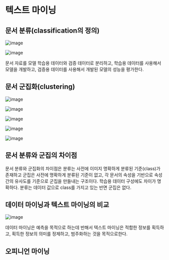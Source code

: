 # 텍스트 마이닝
## 문서 분류(classification의 정의)
![image](https://user-images.githubusercontent.com/102650331/168455903-6ca87b9e-94e3-460d-86fe-d4c6a1b4e24c.png)

![image](https://user-images.githubusercontent.com/102650331/168456029-5251f990-fad1-4f0e-82d2-781e1588083a.png)

문서 자료를 모델 학습용 데이터와 검증 데이터로 분리하고, 학습용 데이터를 사용해서 모델을 개발하고, 검증용 데이터를 사용해서 개발된 모델의 성능을 평가한다.

## 문서 군집화(clustering)
![image](https://user-images.githubusercontent.com/102650331/168456057-ce2ab6af-3e93-4490-b440-d47e6e686f3c.png)

![image](https://user-images.githubusercontent.com/102650331/168456077-7c73d538-ead3-4bf6-9657-7b8204f1b69d.png)

![image](https://user-images.githubusercontent.com/102650331/168456103-fef6a1e2-754f-49b8-892a-55ba1eb799d7.png)

![image](https://user-images.githubusercontent.com/102650331/168456134-23f0cfd9-aeae-4b81-80a9-1b133c4e8a4b.png)

![image](https://user-images.githubusercontent.com/102650331/168456144-5e49bb44-e65f-47f6-a925-9039f6a96d56.png)

## 문서 분류와 군집의 차이점
문서 분류와 군집화의 차이점은 분류는 사전에 이미지 명확하게 분류된 기준(class)가 존재하고 군집은 사전에 명확하게 분류된 기준이 없고, 각 문서의 속성을 기반으로 속성간의 유사도를 기준으로 군집을 만들내는 구조이다. 학습용 데이터 구성에도 차이가 명확하다. 분류는 데이터 값으로 class를 가지고 있는 반면 군집은 없다.

## 데이터 마이닝과 텍스트 마이닝의 비교

![image](https://user-images.githubusercontent.com/102650331/168456576-43ea8ceb-722a-4a64-b508-453fe1e258db.png)

데이터 마이닝은 예측을 목적으로 하는데 반해서 텍스트 마이닝은 적합한 정보를 획득하고, 획득한 정보의 의미를 정제하고, 범주화하는 것을 목적으로한다.

## 오피니언 마이닝
[](https://iamdaisy.tistory.com/30?category=620658)
